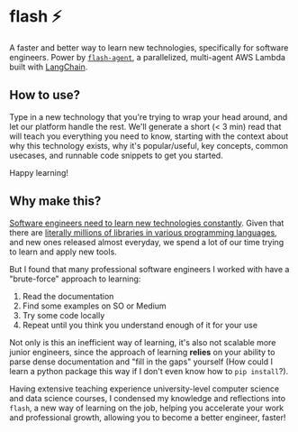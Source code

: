 # flash ⚡️
A faster and better way to learn new technologies, specifically for software engineers. Power by [`flash-agent`](https://github.com/xoo-creative/flash-agent/tree/main), a parallelized, multi-agent AWS Lambda built with [LangChain](https://github.com/langchain-ai/langchain).

## How to use?
Type in a new technology that you're trying to wrap your head around, and let our platform handle the rest. We'll generate a short (< 3 min) read that will teach you everything you need to know, starting with the context about why this technology exists, why it's popular/useful, key concepts, common usecases, and runnable code snippets to get you started. 

Happy learning!

## Why make this?
[Software engineers need to learn new technologies constantly](https://www.reddit.com/r/AskEngineers/comments/t8qo2v/do_you_constantly_have_to_learn_new_stuff_as_a/). Given that there are [literally millions of libraries in various programming languages](https://www.codingem.com/what-is-a-library/), and new ones released almost everyday, we spend a lot of our time trying to learn and apply new tools.

But I found that many professional software engineers I worked with have a "brute-force" approach to learning:
1. Read the documentation
2. Find some examples on SO or Medium
3. Try some code locally
4. Repeat until you think you understand enough of it for your use

Not only is this an inefficient way of learning, it's also not scalable more junior engineers, since the approach of learning **relies** on your ability to parse dense documentation and "fill in the gaps" yourself (How could I learn a python package this way if I don't even know how to `pip install`?).

Having extensive teaching experience university-level computer science and data science courses, I condensed my knowledge and reflections into `flash`, a new way of learning on the job, helping you accelerate your work and professional growth, allowing you to become a better engineer, faster!

